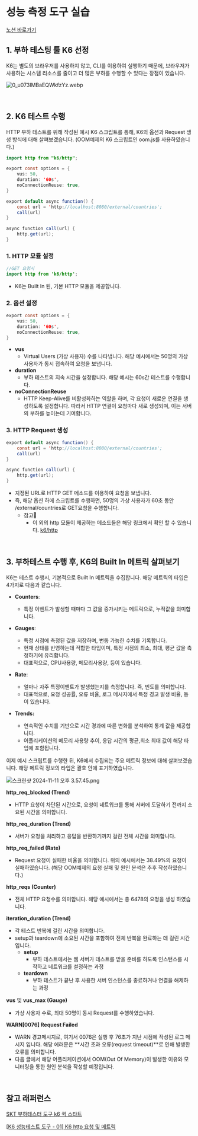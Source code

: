 # 성능 측정 도구 실습
[노션 바로가기](https://sangjunn.notion.site/12f976a7f223805c8395f9079cf16b36?v=12f976a7f22381a4805b000c6e05900e&pvs=4)

## 1. 부하 테스팅 툴 K6 선정

K6는 별도의 브라우저를 사용하지 않고, CLI를 이용하여 실행하기 때문에, 브라우저가 사용하는 시스템 리소스를 줄이고 더 많은 부하를 수행할 수 있다는 장점이 있습니다.

![0_u073lMBaEQWkfzYz.webp](%E1%84%89%E1%85%A5%E1%86%BC%E1%84%82%E1%85%B3%E1%86%BC%20%E1%84%8E%E1%85%B3%E1%86%A8%E1%84%8C%E1%85%A5%E1%86%BC%20%E1%84%83%E1%85%A9%E1%84%80%E1%85%AE%20%E1%84%89%E1%85%B5%E1%86%AF%E1%84%89%E1%85%B3%E1%86%B8%20K6%20132976a7f22380f2b693daf47ca4e89f/0_u073lMBaEQWkfzYz.webp)

<br>

## 2. K6 테스트 수행

HTTP 부하 테스트를 위해 작성된 예시 K6 스크립트를 통해, K6의 옵션과 Request 생성 방식에 대해 살펴보겠습니다. (OOM예제의 K6 스크립트인 oom.js를 사용하였습니다.)

```java
import http from "k6/http";

export const options = {
    vus: 50,
    duration: '60s',
    noConnectionReuse: true,
}

export default async function() {
    const url = 'http://localhost:8080/external/countries';
    call(url)    
}

async function call(url) {
    http.get(url);
}
```

### 1. HTTP 모듈 설정

```java
//GET 요청시
import http from 'k6/http';
```

- K6는 Built In 된, 기본 HTTP 모듈을 제공합니다.

 

### 2. 옵션 설정

```java
export const options = {
    vus: 50,
    duration: '60s',
    noConnectionReuse: true,
}
```

- **vus**
    - Virtual Users (가상 사용자) 수를 나타냅니다. 해당 예시에서는 50명의 가상 사용자가 동시 접속하여 요청을 보냅니다.
- **duration**
    - 부하 테스트의 지속 시간을 설정합니다. 해당 예시는 60s간 테스트를 수행합니다.
- **noConnectionReuse**
    - HTTP Keep-Alive를 비활성화하는 역할을 하며, 각 요청이 새로운 연결을 생성하도록 설정합니다. 따라서 HTTP 연결이 요청마다 새로 생성되며, 이는 서버의 부하를 높이는데 기여합니다.

### 3. HTTP Request 생성

```java
export default async function() {
    const url = 'http://localhost:8080/external/countries';
    call(url)    
}

async function call(url) {
    http.get(url);
}
```

- 지정된 URL로 HTTP GET 메소드를 이용하여 요청을 보냅니다.
- 즉, 해당 옵션 하에 스크립트를 수행하면, 50명의 가상 사용자가 60초 동안 /external/countries로 GET요청을 수행합니다.
    - 참고📝
        - 이 외의 http 모듈이 제공하는 메소드들은 해당 링크에서 확인 할 수 있습니다. [k6/http](https://grafana.com/docs/k6/latest/javascript-api/k6-http/)

<br>

## 3. 부하테스트 수행 후, K6의 Built In 메트릭 살펴보기

K6는 테스트 수행시, 기본적으로 Built In 메트릭을 수집합니다. 해당 메트릭의 타입은 4가지로 다음과 같습니다.

- **Counters**:
    - 특정 이벤트가 발생할 때마다 그 값을 증가시키는 메트릭으로, 누적값을 의미합니다.
    
- **Gauges**:
    - 특정 시점에 측정된 값을 저장하며, 변동 가능한 수치를 기록합니다.
    - 현재 상태를 반영하는데 적합한 타입이며, 특정 시점의 최소, 최대, 평균 값을 측정하기에 유리합니다.
    - 대표적으로, CPU사용량, 메모리사용량, 등이 있습니다.
    
- **Rate**:
    - 얼마나 자주 특정이벤트가 발생했는지를 측정합니다. 즉, 빈도를 의미합니다.
    - 대표적으로, 요청 성공률, 오류 비율, 로그 메시지에서 특정 경고 발생 비율, 등이 있습니다.
    
- **Trends:**
    - 연속적인 수치를 기반으로 시간 경과에 따른 변화를 분석하여 통계 값을 제공합니다.
    - 어플리케이션의 메모리 사용량 추이, 응답 시간의 평균,최소 최대 값이 해당 타입에 포함됩니다.

이제 예시 스크립트를 수행한 뒤, K6에서 수집되는 주요 메트릭 정보에 대해 살펴보겠습니다. 해당 메트릭 정보의 타입은 괄호 안에 표기하였습니다.

![스크린샷 2024-11-11 오후 3.57.45.png](%E1%84%89%E1%85%A5%E1%86%BC%E1%84%82%E1%85%B3%E1%86%BC%20%E1%84%8E%E1%85%B3%E1%86%A8%E1%84%8C%E1%85%A5%E1%86%BC%20%E1%84%83%E1%85%A9%E1%84%80%E1%85%AE%20%E1%84%89%E1%85%B5%E1%86%AF%E1%84%89%E1%85%B3%E1%86%B8%20K6%20132976a7f22380f2b693daf47ca4e89f/%25E1%2584%2589%25E1%2585%25B3%25E1%2584%258F%25E1%2585%25B3%25E1%2584%2585%25E1%2585%25B5%25E1%2586%25AB%25E1%2584%2589%25E1%2585%25A3%25E1%2586%25BA_2024-11-11_%25E1%2584%258B%25E1%2585%25A9%25E1%2584%2592%25E1%2585%25AE_3.57.45.png)

**http_req_blocked (Trend)**

- HTTP 요청이 차단된 시간으로, 요청이 네트워크를 통해 서버에 도달하기 전까지 소요된 시간을 의미합니다.

**http_req_duration (Trend)**

- 서버가 요청을 처리하고 응답을 반환하기까지 걸린 전체 시간을 의미합니다.

**http_req_failed (Rate)**

- Request 요청이 실패한 비율을 의미합니다. 위의 예시에서는 38.49%의 요청이 실패하였습니다. (해당 OOM예제의 요청 실패 및 원인 분석은 추후 작성하였습니다.)

**http_reqs (Counter)**

- 전체 HTTP 요청수를 의미합니다. 해당 예시에서는 총 6478의 요청을 생성 하였습니다.

**iteration_duration (Trend)**

- 각 테스트 반복에 걸린 시간을 의미합니다.
- setup과 teardown에 소요된 시간을 포함하여 전체 반복을 완료하는 데 걸린 시간입니다.
    - **setup**
        - 부하 테스트에서는 웹 서버가 테스트를 받을 준비를 하도록 인스턴스를 시작하고 네트워크를 설정하는 과정
    - **teardown**
        - 부하 테스트가 끝난 후 사용한 서버 인스턴스를 종료하거나 연결을 해제하는 과정

**vus** 및 **vus_max (Gauge)**

- 가상 사용자 수로, 최대 50명이 동시 Request를 수행하였습니다.

**WARN[0076] Request Failed**

- WARN 경고메시지로, 여기서 0076은 실행 후 76초가 지난 시점에 작성된 로그 메시지 입니다. 해당 에러문은 **시간 초과 오류(request timeout)**로 인해 발생한 오류를 의미합니다.
- 다음 글에서 해당 어플리케이션에서 OOM(Out Of Memory)이 발생한 이유와 모니터링을 통한 원인 분석을 작성할 예정입니다.

<br>

## 참고 래퍼런스

[SKT 부하테스터 도구 k6 퀵 스타트](https://www.sktenterprise.com/bizInsight/blogDetail/dev/2515)

[[K6 성능테스트 도구 - 01] K6 http 요청 및 메트릭](https://devocean.sk.com/blog/techBoardDetail.do?ID=164303&boardType=techBlog&searchData=&searchDataMain=&page=&subIndex=&searchText=K6+%EC%84%B1%EB%8A%A5%ED%85%8C%EC%8A%A4%ED%8A%B8+%EB%8F%84%EA%B5%AC&techType=&searchDataSub=)

